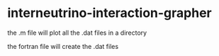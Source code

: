 # interneutrino-interaction-grapher



the .m file will plot all the  .dat files in a directory

the fortran file will create the .dat files 
